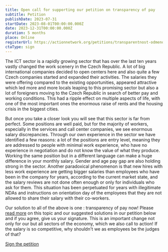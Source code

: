 ```yaml
---
title: Open call for supporting our petition on transparency of pay
subtitle: Petition
publishDate: 2023-07-31
startDate: 2023-08-01T00:00:00.000Z
date: 2023-12-31T00:00:00.000Z
duration: 5 months
place: Online
registerUrl: https://actionnetwork.org/petitions/transparentnost-odmenovani-transparency-of-pay
ctaType: sign
---
```

The ICT sector is a rapidly growing sector that has over the last ten years vastly changed the work scenery in the Czech Republic. A lot of big international companies decided to open centers here and also quite a few Czech companies started and expanded their activities. 
The salaries they were offering compared to the existing opportunities, appeared attractive which led more and more locals leaping to this promising sector but also a lot of foreigners moving to the Czech Republic in search of better pay and working conditions. This had a ripple effect on multiple aspects of life, with one of the most important ones the enormous raise of rents and the housing crisis in the biggest cities. 

But once you take a closer look you will see that this sector is far from perfect. Some positions are well paid, but for the majority of workers, especially in the services and call center companies, we see enormous salary discrepancies. Through our own experience in the sector we have identified a few reasons: a lot of the positions are entry level, meaning they are addressed to people with minimal work experience, who have no experience in negotiation and do not know the value of what they produce. Working the same position but in a different language can make a huge difference in your monthly salary. Gender and age pay gap are also holding strong in the sector. Another paradoxical phenomenon is that new hires with less work experience are getting bigger salaries than employees who have been in the company for years, according to the current market state, and the salary reviews are not done often enough or only for individuals who ask for them. This situation has been perpetuated for years with illegitimate NDAs and instructions on orientation day of the employees that they are not allowed to share their salary with their co-workers.

Our solution to all of the above is one : transparency of pay now! Please [read more](https://actionnetwork.org/petitions/transparentnost-odmenovani-transparency-of-pay) on this topic and our suggested solutions in our petition below and if you agree, give us your signature. This is an important change not only for our but all sectors of the economy, which we also call to action! If the salary is so competitive, why shouldn't we as employees be the judges of that?

[Sign the petition](https://actionnetwork.org/petitions/transparentnost-odmenovani-transparency-of-pay)

